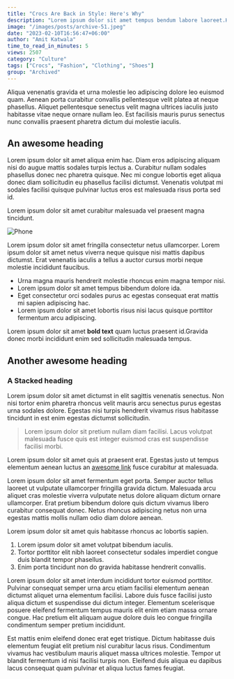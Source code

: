 ```yaml
---
title: "Crocs Are Back in Style: Here's Why"
description: "Lorem ipsum dolor sit amet tempus bendum labore laoreet.Hendrerit lobortis a leo curabitur faucibus sapien ullamcorper do labore odio."
image: "/images/posts/archive-51.jpeg"
date: "2023-02-10T16:56:47+06:00"
author: "Amit Katwala"
time_to_read_in_minutes: 5
views: 2507
category: "Culture"
tags: ["Crocs", "Fashion", "Clothing", "Shoes"]
group: "Archived"
---
```

Aliqua venenatis gravida et urna molestie leo adipiscing dolore leo euismod quam. Aenean porta curabitur convallis pellentesque velit platea at neque phasellus. Aliquet pellentesque senectus velit magna ultrices iaculis justo habitasse vitae neque ornare nullam leo. Est facilisis mauris purus senectus nunc convallis praesent pharetra dictum dui molestie iaculis.

## An awesome heading
Lorem ipsum dolor sit amet aliqua enim hac. Diam eros adipiscing aliquam nisi do augue mattis sodales turpis lectus a. Curabitur nullam sodales phasellus donec nec pharetra quisque. Nec mi congue lobortis eget aliqua donec diam sollicitudin eu phasellus facilisi dictumst. Venenatis volutpat mi sodales facilisi quisque pulvinar luctus eros est malesuada risus porta sed id.

Lorem ipsum dolor sit amet curabitur malesuada vel praesent magna tincidunt.

 ![Phone](/images/post-content-image.jpeg)

Lorem ipsum dolor sit amet fringilla consectetur netus ullamcorper.
Lorem ipsum dolor sit amet netus viverra neque quisque nisi mattis dapibus dictumst. Erat venenatis iaculis a tellus a auctor cursus morbi neque molestie incididunt faucibus.

* Urna magna mauris hendrerit molestie rhoncus enim magna tempor nisi.
* Lorem ipsum dolor sit amet tempus bibendum dolore ida.
* Eget consectetur orci sodales purus ac egestas consequat erat mattis mi sapien adipiscing hac.
* Lorem ipsum dolor sit amet lobortis risus nisi lacus quisque porttitor fermentum arcu adipiscing.

Lorem ipsum dolor sit amet **bold text** quam luctus praesent id.Gravida donec morbi incididunt enim sed sollicitudin malesuada tempus.

## Another awesome heading
### A Stacked heading
Lorem ipsum dolor sit amet dictumst in elit sagittis venenatis senectus. Non nisi tortor enim pharetra rhoncus velit mauris arcu senectus purus egestas urna sodales dolore. Egestas nisi turpis hendrerit vivamus risus habitasse tincidunt in est enim egestas dictumst sollicitudin.

> Lorem ipsum dolor sit pretium nullam diam facilisi. Lacus volutpat malesuada fusce quis est integer euismod cras est suspendisse facilisi morbi. 

Lorem ipsum dolor sit amet quis at praesent erat. Egestas justo ut tempus elementum aenean luctus an [awesome link](https://duckduckgo.com) fusce curabitur at malesuada.

Lorem ipsum dolor sit amet fermentum eget porta. Semper auctor tellus laoreet ut vulputate ullamcorper fringilla gravida dictum. Malesuada arcu aliquet cras molestie viverra vulputate netus dolore aliquam dictum ornare ullamcorper. Erat pretium bibendum dolore quis dictum vivamus libero curabitur consequat donec. Netus rhoncus adipiscing netus non urna egestas mattis mollis nullam odio diam dolore aenean.

Lorem ipsum dolor sit amet quis habitasse rhoncus ac lobortis sapien.

1. Lorem ipsum dolor sit amet volutpat bibendum iaculis.
2. Tortor porttitor elit nibh laoreet consectetur sodales imperdiet congue duis blandit tempor phasellus.
3. Enim porta tincidunt non do gravida habitasse hendrerit convallis.

Lorem ipsum dolor sit amet interdum incididunt tortor euismod porttitor. Pulvinar consequat semper urna arcu etiam facilisi elementum aenean dictumst aliquet urna elementum facilisi. Labore duis fusce facilisi justo aliqua dictum et suspendisse dui dictum integer. Elementum scelerisque posuere eleifend fermentum tempus mauris elit enim etiam massa ornare congue. Hac pretium elit aliquam augue dolore duis leo congue fringilla condimentum semper pretium incididunt.

Est mattis enim eleifend donec erat eget tristique. Dictum habitasse duis elementum feugiat elit pretium nisl curabitur lacus risus. Condimentum vivamus hac vestibulum mauris aliquet massa ultrices molestie. Tempor ut blandit fermentum id nisi facilisi turpis non. Eleifend duis aliqua eu dapibus lacus consequat quam pulvinar et aliqua luctus fames feugiat.